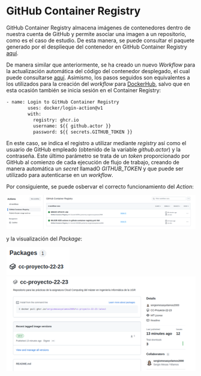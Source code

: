 # GitHub Container Registry
GitHub Container Registry almacena imágenes de contenedores dentro de nuestra cuenta de GitHub y permite asociar una imagen a un repositorio, como es el caso de estudio. 
De esta manera, se puede consultar el paquete generado por el desplieque del contenedor en GitHub Container Registry [aquí](https://github.com/sergiomesasyelamos2000/CC-Proyecto-22-23/pkgs/container/cc-proyecto-22-23).

De manera similar que anteriormente, se ha creado un nuevo _Workflow_ para la actualización automática del código del contenedor desplegado, el cual puede consultarse [aquí](.github/workflows/github-container-registry.yml). Asimismo, los pasos seguidos son equivalentes a los utilizados para la creación del _workflow_ para [DockerHub](docs/hitos/hito3/hito3-update-and-push.md), salvo que en esta ocasión también se inicia sesión en el Container Registry:

```
- name: Login to GitHub Container Registry
        uses: docker/login-action@v1
        with:
          registry: ghcr.io
          username: ${{ github.actor }}
          password: ${{ secrets.GITHUB_TOKEN }}
```
En este caso, se indica el registro a utilizar mediante *_registry_* así como el usuario de GitHub empleado (obtenido de la variable *_github.actor_*) y la contraseña. Este último parámetro se trata de un _token_ proporcionado por GitHub al comienzo de cada ejecución de flujo de trabajo, creando de manera automática un _secret_ llamadO _GITHUB_TOKEN_ y que puede ser utilizado para autenticarse en un _workflow_.

Por consiguiente, se puede osbervar el correcto funcionamiento del _Action_:

![Action](docs/img/action1.png)

y la visualización del _Package_:

![Package](docs/img/package1.png)
![Package](docs/img/package2.png)